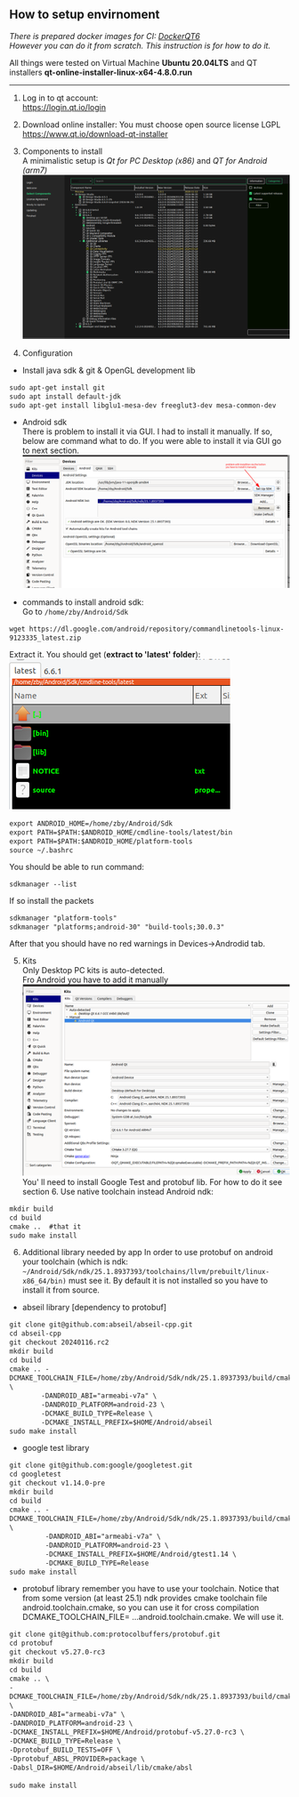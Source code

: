 ## How to setup envirnoment
*There is prepared docker images for CI: [DockerQT6](https://hub.docker.com/repository/docker/ginar/android_qt6_img/general)  
However you can do it from scratch. This instruction is for how to do it.*

All things were tested on Virtual Machine **Ubuntu 20.04LTS**
and QT installers **qt-online-installer-linux-x64-4.8.0.run**  

---
1. Log in to qt account:  
https://login.qt.io/login  

2. Download online installer: 
You must choose open source license LGPL
https://www.qt.io/download-qt-installer 

3. Components to install  
A minimalistic setup is *Qt for PC Desktop (x86)* and *QT for Android (arm7)*  
![](doc_storage/image-lrwag28o.png)

4. Configuration  
- Install java sdk & git & OpenGL development lib
```
sudo apt-get install git
sudo apt install default-jdk
sudo apt-get install libglu1-mesa-dev freeglut3-dev mesa-common-dev
```
- Android sdk  
There is problem to install it via GUI.
I had to install it manually. If so, below are command what to do.
If you were able to install it via GUI go to next section.
![](doc_storage/image-lrwam0ub.png)

- commands to install android sdk:  
Go to ``/home/zby/Android/Sdk``
```
wget https://dl.google.com/android/repository/commandlinetools-linux-9123335_latest.zip
```
Extract it. You should get (**extract to 'latest' folder**):   
![](doc_storage/image-lrwar3bp.png)

```
export ANDROID_HOME=/home/zby/Android/Sdk
export PATH=$PATH:$ANDROID_HOME/cmdline-tools/latest/bin
export PATH=$PATH:$ANDROID_HOME/platform-tools
source ~/.bashrc
```
You should be able to run command:
```
sdkmanager --list
```
If so install the packets
```
sdkmanager "platform-tools"
sdkmanager "platforms;android-30" "build-tools;30.0.3"
```
After that you should have no red warnings in Devices->Androdid tab.

5. Kits  
Only Desktop PC kits is auto-detected.  
Fro Android you have to add it manually
![](doc_storage/image-lrwazrvz.png)  
You' ll need to install Google Test and protobuf lib. 
For how to do it see section 6. 
Use native toolchain instead Android ndk:
```
mkdir build
cd build
cmake ..  #that it
sudo make install
```

6. Additional library needed by app
In order to use protobuf on android your toolchain (which is ndk: ```~/Android/Sdk/ndk/25.1.8937393/toolchains/llvm/prebuilt/linux-x86_64/bin)``` must see it.
By default it is not installed so you have to install it from source.

- abseil library [dependency to protobuf]
```
git clone git@github.com:abseil/abseil-cpp.git  
cd abseil-cpp  
git checkout 20240116.rc2
mkdir build
cd build
cmake .. -DCMAKE_TOOLCHAIN_FILE=/home/zby/Android/Sdk/ndk/25.1.8937393/build/cmake/android.toolchain.cmake \
        -DANDROID_ABI="armeabi-v7a" \
        -DANDROID_PLATFORM=android-23 \
        -DCMAKE_BUILD_TYPE=Release \
        -DCMAKE_INSTALL_PREFIX=$HOME/Android/abseil
sudo make install
```

- google test library
```
git clone git@github.com:google/googletest.git 
cd googletest
git checkout v1.14.0-pre
mkdir build
cd build
cmake .. -DCMAKE_TOOLCHAIN_FILE=/home/zby/Android/Sdk/ndk/25.1.8937393/build/cmake/android.toolchain.cmake \
         -DANDROID_ABI="armeabi-v7a" \
         -DANDROID_PLATFORM=android-23 \
         -DCMAKE_INSTALL_PREFIX=$HOME/Android/gtest1.14 \
         -DCMAKE_BUILD_TYPE=Release
sudo make install
```
- protobuf library 
remember you have to use your toolchain. Notice that from some version (at least 25.1) ndk provides cmake toolchain file android.toolchain.cmake, so you can use it
for cross compilation DCMAKE_TOOLCHAIN_FILE= ...android.toolchain.cmake. We will use it.
```
git clone git@github.com:protocolbuffers/protobuf.git
cd protobuf
git checkout v5.27.0-rc3
mkdir build
cd build
cmake .. \
-DCMAKE_TOOLCHAIN_FILE=/home/zby/Android/Sdk/ndk/25.1.8937393/build/cmake/android.toolchain.cmake \
-DANDROID_ABI="armeabi-v7a" \
-DANDROID_PLATFORM=android-23 \
-DCMAKE_INSTALL_PREFIX=$HOME/Android/protobuf-v5.27.0-rc3 \
-DCMAKE_BUILD_TYPE=Release \
-Dprotobuf_BUILD_TESTS=OFF \
-Dprotobuf_ABSL_PROVIDER=package \
-Dabsl_DIR=$HOME/Android/abseil/lib/cmake/absl

sudo make install
```

